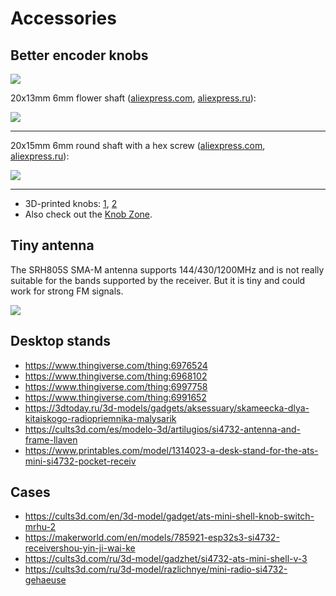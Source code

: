 # Accessories

## Better encoder knobs

![](_static/encoder-knob.jpg)

20x13mm 6mm flower shaft ([aliexpress.com](https://www.aliexpress.com/item/1005007003511755.html), [aliexpress.ru](https://aliexpress.ru/item/1005007003511755.html)):

![](_static/encoder-knobs-20x13.jpg)

---

20x15mm 6mm round shaft with a hex screw ([aliexpress.com](https://www.aliexpress.com/item/4001336156837.html), [aliexpress.ru](https://aliexpress.ru/item/32749281108.html)):

![](_static/encoder-knobs-20x15.jpg)

---

* 3D-printed knobs: [1](https://www.thingiverse.com/thing:6966471), [2](https://cults3d.com/en/3d-model/gadget/ats-mini-si4732-radio-knob)
* Also check out the [Knob Zone](https://www.ebay.co.uk/str/knobzone).

## Tiny antenna

The SRH805S SMA-M antenna supports 144/430/1200MHz and is not really suitable for the bands supported by the receiver. But it is tiny and could work for strong FM signals.

![](_static/esp32-si4732-ui-theme.jpg)

## Desktop stands

* <https://www.thingiverse.com/thing:6976524>
* <https://www.thingiverse.com/thing:6968102>
* <https://www.thingiverse.com/thing:6997758>
* <https://www.thingiverse.com/thing:6991652>
* <https://3dtoday.ru/3d-models/gadgets/aksessuary/skameecka-dlya-kitaiskogo-radiopriemnika-malysarik>
* <https://cults3d.com/es/modelo-3d/artilugios/si4732-antenna-and-frame-llaven>
* <https://www.printables.com/model/1314023-a-desk-stand-for-the-ats-mini-si4732-pocket-receiv>

## Cases

* <https://cults3d.com/en/3d-model/gadget/ats-mini-shell-knob-switch-mrhu-2>
* <https://makerworld.com/en/models/785921-esp32s3-si4732-receivershou-yin-ji-wai-ke>
* <https://cults3d.com/ru/3d-model/gadzhet/si4732-ats-mini-shell-v-3>
* <https://cults3d.com/ru/3d-model/razlichnye/mini-radio-si4732-gehaeuse>
